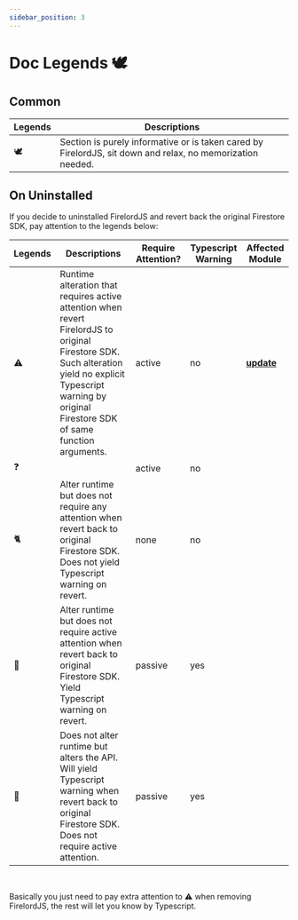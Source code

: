 ```yaml
---
sidebar_position: 3
---
```


# Doc Legends 🕊️

## Common

| Legends | Descriptions                                                                                               |
| ------- | ---------------------------------------------------------------------------------------------------------- |
| 🕊️      | Section is purely informative or is taken cared by FirelordJS, sit down and relax, no memorization needed. |

## On Uninstalled

If you decide to uninstalled FirelordJS and revert back the original Firestore SDK, pay attention to the legends below:

| Legends | Descriptions                                                                                                                                                                                                   | Require Attention? | Typescript Warning | Affected Module                                                               |
| ------- | -------------------------------------------------------------------------------------------------------------------------------------------------------------------------------------------------------------- | ------------------ | ------------------ | ----------------------------------------------------------------------------- |
| ⚠️      | Runtime alteration that requires active attention when revert FirelordJS to original Firestore SDK. Such alteration yield no explicit Typescript warning by original Firestore SDK of same function arguments. | active             | no                 | **[update](./highlights/update#circumvent-implicit-data-deletion-%EF%B8%8F)** |
| ❓      |                                                                                                                                                                                                                | active             | no                 |
| 🐈      | Alter runtime but does not require any attention when revert back to original Firestore SDK. Does not yield Typescript warning on revert.                                                                      | none               | no                 |
| 🦜      | Alter runtime but does not require active attention when revert back to original Firestore SDK. Yield Typescript warning on revert.                                                                            | passive            | yes                |
| 🌈      | Does not alter runtime but alters the API. Will yield Typescript warning when revert back to original Firestore SDK. Does not require active attention.                                                        | passive            | yes                |

<br/>

Basically you just need to pay extra attention to ⚠️ when removing FirelordJS, the rest will let you know by Typescript.
